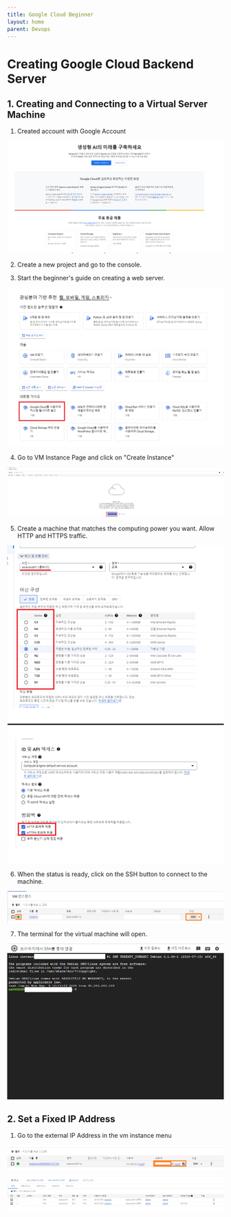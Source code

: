 ```yaml
---
title: Google Cloud Beginner 
layout: home
parent: Devops 
---
```


# Creating Google Cloud Backend Server


## 1. Creating and Connecting to a Virtual Server Machine

1. Created account with Google Account

![google_cloud1](../../images/googlecloud1.png)


2. Create a new project and go to the console.

3. Start the beginner's guide on creating a web server.

![google_cloud2](../../images/googlecloud2.png)

4. Go to VM Instance Page and click on "Create Instance"

![google_cloud3](../../images/googlecloud3.png)

5. Create a machine that matches the computing power you want. Allow HTTP and HTTPS traffic.

![google_cloud4](../../images/googlecloud4.png)

6. When the status is ready, click on the SSH button to connect to the machine.

![google_cloud5](../../images/googlecloud5.png)

7. The terminal for the virtual machine will open.

![google_cloud6](../../images/googlecloud6.png)

## 2. Set a Fixed IP Address
1. Go to the external IP Address in the vm instance menu

![google_cloud7](../../images/googlecloud7.png)

![google_cloud8](../../images/googlecloud8.png)